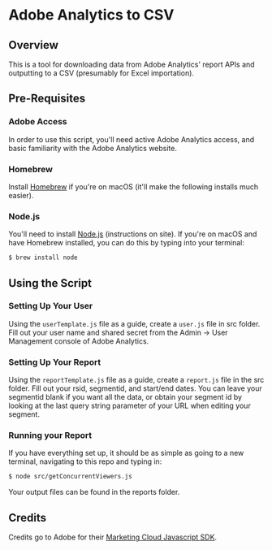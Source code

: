 # Adobe Analytics to CSV

## Overview

This is a tool for downloading data from Adobe Analytics' report APIs and outputting to a CSV (presumably for Excel importation).

## Pre-Requisites

### Adobe Access

In order to use this script, you'll need active Adobe Analytics access, and basic familiarity with the Adobe Analytics website.

### Homebrew

Install [Homebrew](https://brew.sh/) if you're on macOS (it'll make the following installs much easier).

### Node.js

You'll need to install [Node.js](https://nodejs.org/en/) (instructions on site). If you're on macOS and have Homebrew installed, you can do this by typing into your terminal:

```bash
$ brew install node
```

## Using the Script

### Setting Up Your User

Using the ```userTemplate.js``` file as a guide, create a ```user.js``` file in src folder. Fill out your user name and shared secret from the Admin -> User Management console of Adobe Analytics. 

### Setting Up Your Report

Using the ```reportTemplate.js``` file as a guide, create a ```report.js``` file in the src folder. Fill out your rsid, segmentid, and start/end dates. You can leave your segmentid blank if you want all the data, or obtain your segment id by looking at the last query string parameter of your URL when editing your segment.

### Running your Report

If you have everything set up, it should be as simple as going to a new terminal, navigating to this repo and typing in:

```bash
$ node src/getConcurrentViewers.js
```

Your output files can be found in the reports folder.

## Credits

Credits go to Adobe for their [Marketing Cloud Javascript SDK](https://github.com/Adobe-Marketing-Cloud/marketing-cloud-javascript-sdk).